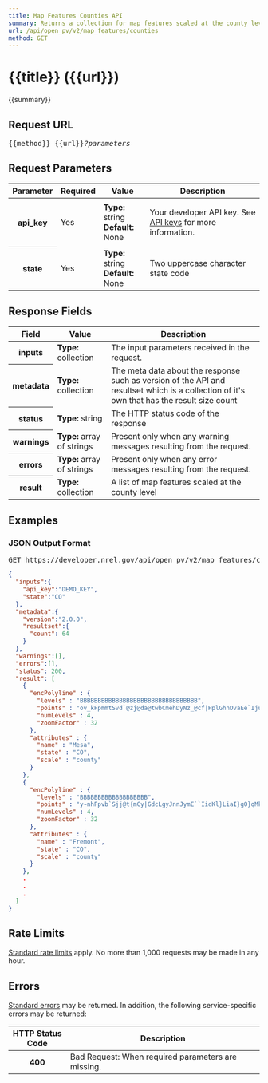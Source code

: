 ```yaml
---
title: Map Features Counties API
summary: Returns a collection for map features scaled at the county level.
url: /api/open_pv/v2/map_features/counties
method: GET
---
```


# {{title}} <span class="url">({{url}})</span>
{{summary}}

<ul id="toc"></ul>

## Request URL

<pre>{{method}} {{url}}<em>?parameters</em></pre>

## Request Parameters

<table border="0" cellpadding="0" cellspacing="0" class="doc-parameters">
  <thead>
		<tr>
			<th class="doc-parameters-name" scope="col">Parameter</th>
			<th class="doc-parameters-required" scope="col">Required</th>
			<th class="doc-parameters-value" scope="col">Value</th>
			<th class="doc-parameters-description" scope="col">Description</th>
		</tr>
	</thead>
	<tbody>
		<tr>
			<th class="doc-parameter-name" scope="row">api_key</th>
			<td class="doc-parameter-required">Yes</td>
			<td class="doc-parameter-value">
			  <div class="doc-parameter-value-field"><strong>Type:</strong> string</div>
			  <div class="doc-parameter-value-field"><strong>Default:</strong> None</div>
			</td>
			<td class="doc-parameter-description">
			  <p>Your developer API key. See <a href="/doc/api-key">API keys</a> for more information.</p>
			</td>
		</tr>
		<tr>
      <th class="doc-parameter-name" scope="row">state</th>
      <td class="doc-parameter-required">Yes</td>
      <td class="doc-parameter-value">
        <div class="doc-parameter-value-field"><strong>Type:</strong> string</div>
        <div class="doc-parameter-value-field"><strong>Default:</strong> None</div>
      </td>
      <td class="doc-parameter-description">
        <p>Two uppercase character state code</p>
      </td>
    </tr>
	</tbody>
</table>

## Response Fields

<table border="0" cellpadding="0" cellspacing="0" class="doc-parameters">
  <thead>
    <tr>
      <th class="doc-parameters-name" scope="col">Field</th>
      <th class="doc-parameters-value" scope="col">Value</th>
      <th class="doc-parameters-description" scope="col">Description</th>
    </tr>
  </thead>
  <tbody>
    <tr>
      <th class="doc-parameter-name" scope="row">inputs</th>
      <td class="doc-parameter-value"><strong>Type:</strong> collection</td>
      <td class="doc-parameter-description">The input parameters received in the request.</td>
    </tr>
    <tr>
      <th class="doc-parameter-name" scope="row">metadata</th>
      <td class="doc-parameter-value"><strong>Type:</strong> collection</td>
      <td class="doc-parameter-description">The meta data about the response such as version of the API and resultset which is a collection of it's own that has the result size count</td>
    </tr>
    <tr>
      <th class="doc-parameter-name" scope="row">status</th>
      <td class="doc-parameter-value"><strong>Type:</strong> string</td>
      <td class="doc-parameter-description">The HTTP status code of the response</td>
    </tr>
    <tr>
      <th class="doc-parameter-name" scope="row">warnings</th>
      <td class="doc-parameter-value"><strong>Type:</strong> array of strings</td>
      <td class="doc-parameter-description">Present only when any warning messages resulting from the request.</td>
    </tr>
    <tr>
      <th class="doc-parameter-name" scope="row">errors</th>
      <td class="doc-parameter-value"><strong>Type:</strong> array of strings</td>
      <td class="doc-parameter-description">Present only when any error messages resulting from the request.</td>
    </tr>
    <tr>
      <th class="doc-parameter-name" scope="row">result</th>
      <td class="doc-parameter-value"><strong>Type:</strong> collection</td>
      <td class="doc-parameter-description">
        A list of map features scaled at the county level
      </td>
    </tr>
  </tbody>
</table>

## Examples

### JSON Output Format

<pre>GET https://developer.nrel.gov/api/open_pv/v2/map_features/counties?api_key=DEMO_KEY&state=CO</pre>

```json
{
  "inputs":{
    "api_key":"DEMO_KEY",
    "state":"CO"
  },
  "metadata":{
    "version":"2.0.0",
    "resultset":{
      "count": 64
    }
  },
  "warnings":[],
  "errors":[],
  "status": 200,
  "result": [
    {
      "encPolyline" : {
        "levels" : "BBBBBBBBBBBBBBBBBBBBBBBBBBBBBBBBB",
        "points" : "ov_kFpmmtSvd`@zj@da@twbCmehDyNz_@cf|HplGhnDvaEe`IjuDuk@v^z}Dr~A`cBnu@jwFlfAncApyA|iDrxCj`Ani@~`HrjB|lBhB~|BxeChgErwCdeBf`@n`Bp`AnDxr@|wDp|DnlG}gDnjJqLjrDhiD|vXv_Jn}Qd|I~sEj~@znD~wCvwCtvBnmGxtHdp_@v__@hg@",
        "numLevels" : 4,
        "zoomFactor" : 32
      },
      "attributes" : {
        "name" : "Mesa",
        "state" : "CO",
        "scale" : "county"
      }
    },
    {
      "encPolyline" : {
        "levels" : "BBBBBBBBBBBBBBBBBBB",
        "points" : "y~nhFpvb`Sjj@t{mCy|GdcLgyJnnJymE``IidKl}LiaI}gO}qMkpJivEnDsqE|hCalCpRqzCbxFzFepyBrJiaPbfGaPiGi|x@~tX~@ntq@|CxIfhT",
        "numLevels" : 4,
        "zoomFactor" : 32
      },
      "attributes" : {
        "name" : "Fremont",
        "state" : "CO",
        "scale" : "county"
      }
    },
    .
    .
    .
  ]
}
```

<h2 id="rate-limits">Rate Limits</h2>

[Standard rate limits](/docs/rate-limits) apply. No more than 1,000 requests may be made in any hour.

<h2 id="errors">Errors</h2>

[Standard errors](/docs/errors) may be returned. In addition, the following service-specific errors may be returned:
                                                
<table border="0" cellpadding="0" cellspacing="0" class="doc-parameters">
  <thead>
    <tr>
      <th class="doc-parameters-name" scope="col" style="width: 100px;">HTTP Status Code</th>
      <th class="doc-parameters-required" scope="col">Description</th>
    </tr>
  </thead>
  <tbody>
    <tr>
      <th class="doc-parameter-name" scope="row">400</th>
      <td class="doc-parameter-description">Bad Request: When required parameters are missing.</td>
    </tr>
  </tbody>
</table>
